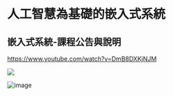 # 人工智慧為基礎的嵌入式系統

## 嵌入式系統-課程公告與說明

https://www.youtube.com/watch?v=DmB8DXKjNJM

![](https://www.silicon-power.com/web/images/industrial/application_banner_07.jpg)

![image](https://user-images.githubusercontent.com/89329182/130342074-2e0e6a5b-224b-4c01-b1a4-e83806e21de0.png)
